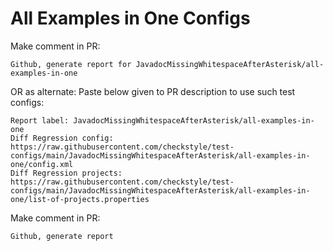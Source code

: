 # All Examples in One Configs
Make comment in PR:
```
Github, generate report for JavadocMissingWhitespaceAfterAsterisk/all-examples-in-one
```
OR as alternate:
Paste below given to PR description to use such test configs:
```
Report label: JavadocMissingWhitespaceAfterAsterisk/all-examples-in-one
Diff Regression config: https://raw.githubusercontent.com/checkstyle/test-configs/main/JavadocMissingWhitespaceAfterAsterisk/all-examples-in-one/config.xml
Diff Regression projects: https://raw.githubusercontent.com/checkstyle/test-configs/main/JavadocMissingWhitespaceAfterAsterisk/all-examples-in-one/list-of-projects.properties
```
Make comment in PR:
```
Github, generate report
```
